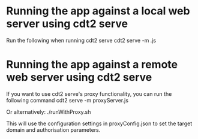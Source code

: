 # Running the app against a local web server using cdt2 serve
Run the following when running cdt2 serve
    cdt2 serve -m <mock-server>.js

# Running the app against a remote web server using cdt2 serve
If you want to use cdt2 serve's proxy functionality, you can run the following command
    cdt2 serve -m proxyServer.js

Or alternatively:
    ./runWithProxy.sh

This will use the configuration settings in proxyConfig.json to set the target domain and authorisation parameters.